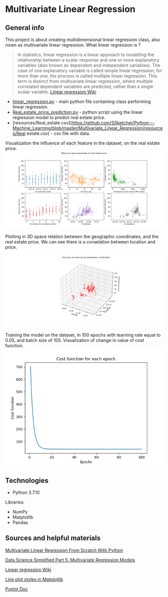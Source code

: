 # Multivariate Linear Regression
## General info
This project is about creating multidimensional linear regression class, also nown as multivariate linear regression. What linear regression is ?

>In statistics, linear regression is a linear approach to modelling the relationship between a scalar response and one or more explanatory variables (also known as dependent and independent variables). The case of one explanatory variable is called simple linear regression; for more than one, the process is called multiple linear regression. This term is distinct from multivariate linear regression, where multiple correlated dependent variables are predicted, rather than a single scalar variable.
[Linear regression Wiki](https://en.wikipedia.org/wiki/Linear_regression)

* [linear_regression.py](https://github.com/SSketcher/Python---Machine_Learning/blob/master/Multivariate_Linear_Regression/linear_regression.py) - main python file containing class performing linear regression.
* [Real_estate_price_prediction.py](https://github.com/SSketcher/Python---Machine_Learning/blob/master/Multivariate_Linear_Regression/Real_estate_price_prediction.py) - python script using the linear regression model to predict real estate price.
* [resources/Real_estate.csv](https://github.com/SSketcher/Python---Machine_Learning/blob/master/Multivariate_Linear_Regression/resources/Real estate.csv) - csv file with data.

Visualization the influence of each feature in the dataset, on the real estate price.
![alt text](https://github.com/SSketcher/Python---Machine_Learning/blob/master/Multivariate_Linear_Regression/resources/Figure_1.png?raw=true)

Plotting in 3D space relation between the geographic coordinates, and the real estate price. We can see there is a coraelation between location and price.
![alt text](https://github.com/SSketcher/Python---Machine_Learning/blob/master/Multivariate_Linear_Regression/resources/Figure_2.png?raw=true)

Training the model on the dataset, in 100 epochs with learning rate equal to 0.05, and batch size of 105. Visualization of change in value of cost function.        
![alt text](https://github.com/SSketcher/Python---Machine_Learning/blob/master/Multivariate_Linear_Regression/resources/Figure_3.png?raw=true)


## Technologies
* Python 3.7.10

Libraries:
* NumPy
* Matplotlib
* Pandas

## Sources and helpful materials
[Multivariate Linear Regression From Scratch With Python](https://satishgunjal.com/multivariate_lr/)

[Data Science Simplified Part 5: Multivariate Regression Models](https://towardsdatascience.com/data-science-simplified-part-5-multivariate-regression-models-7684b0489015)

[Linear regression Wiki](https://en.wikipedia.org/wiki/Linear_regression)

[Line plot styles in Matplotlib](https://www.pythoninformer.com/python-libraries/matplotlib/line-plots/)

[Pyplot Doc](https://matplotlib.org/tutorials/introductory/pyplot.html)
